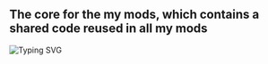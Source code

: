 ## The core for the my mods, which contains a shared code reused in all my mods
![Typing SVG](https://readme-typing-svg.herokuapp.com/?lines=Shush+from+here)